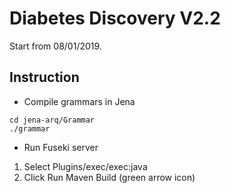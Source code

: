 # Diabetes Discovery V2.2

Start from 08/01/2019.

## Instruction

- Compile grammars in Jena
```
cd jena-arq/Grammar
./grammar
```

- Run Fuseki server
1. Select Plugins/exec/exec:java
2. Click Run Maven Build (green arrow icon)
